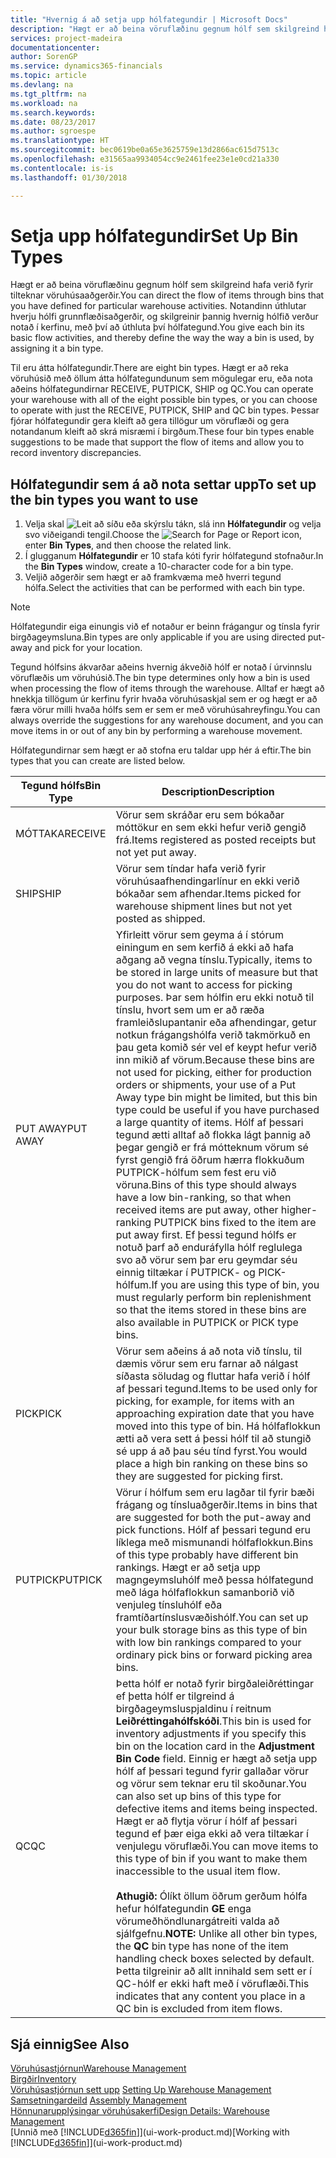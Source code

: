 ```yaml
---
title: "Hvernig á að setja upp hólfategundir | Microsoft Docs"
description: "Hægt er að beina vöruflæðinu gegnum hólf sem skilgreind hafa verið fyrir tilteknar vöruhúsaaðgerðir. Notandinn úthlutar hverju hólfi grunnflæðisaðgerðir, og skilgreinir þannig hvernig hólfið verður notað í kerfinu, með því að úthluta því hólfategund."
services: project-madeira
documentationcenter: 
author: SorenGP
ms.service: dynamics365-financials
ms.topic: article
ms.devlang: na
ms.tgt_pltfrm: na
ms.workload: na
ms.search.keywords: 
ms.date: 08/23/2017
ms.author: sgroespe
ms.translationtype: HT
ms.sourcegitcommit: bec0619be0a65e3625759e13d2866ac615d7513c
ms.openlocfilehash: e31565aa9934054cc9e2461fee23e1e0cd21a330
ms.contentlocale: is-is
ms.lasthandoff: 01/30/2018

---
```

# <a name="set-up-bin-types"></a><span data-ttu-id="c68d3-104">Setja upp hólfategundir</span><span class="sxs-lookup"><span data-stu-id="c68d3-104">Set Up Bin Types</span></span>
<span data-ttu-id="c68d3-105">Hægt er að beina vöruflæðinu gegnum hólf sem skilgreind hafa verið fyrir tilteknar vöruhúsaaðgerðir.</span><span class="sxs-lookup"><span data-stu-id="c68d3-105">You can direct the flow of items through bins that you have defined for particular warehouse activities.</span></span> <span data-ttu-id="c68d3-106">Notandinn úthlutar hverju hólfi grunnflæðisaðgerðir, og skilgreinir þannig hvernig hólfið verður notað í kerfinu, með því að úthluta því hólfategund.</span><span class="sxs-lookup"><span data-stu-id="c68d3-106">You give each bin its basic flow activities, and thereby define the way the way a bin is used, by assigning it a bin type.</span></span>  

<span data-ttu-id="c68d3-107">Til eru átta hólfategundir.</span><span class="sxs-lookup"><span data-stu-id="c68d3-107">There are eight bin types.</span></span> <span data-ttu-id="c68d3-108">Hægt er að reka vöruhúsið með öllum átta hólfategundunum sem mögulegar eru, eða nota aðeins hólfategundirnar RECEIVE, PUTPICK, SHIP og QC.</span><span class="sxs-lookup"><span data-stu-id="c68d3-108">You can operate your warehouse with all of the eight possible bin types, or you can choose to operate with just the RECEIVE, PUTPICK, SHIP and QC bin types.</span></span> <span data-ttu-id="c68d3-109">Þessar fjórar hólfategundir gera kleift að gera tillögur um vöruflæði og gera notandanum kleift að skrá misræmi í birgðum.</span><span class="sxs-lookup"><span data-stu-id="c68d3-109">These four bin types enable suggestions to be made that support the flow of items and allow you to record inventory discrepancies.</span></span>  

## <a name="to-set-up-the-bin-types-you-want-to-use"></a><span data-ttu-id="c68d3-110">Hólfategundir sem á að nota settar upp</span><span class="sxs-lookup"><span data-stu-id="c68d3-110">To set up the bin types you want to use</span></span>  
1.  <span data-ttu-id="c68d3-111">Velja skal ![Leit að síðu eða skýrslu](media/ui-search/search_small.png "Leit að síðu eða skýrslu táknið") tákn, slá inn **Hólfategundir** og velja svo viðeigandi tengil.</span><span class="sxs-lookup"><span data-stu-id="c68d3-111">Choose the ![Search for Page or Report](media/ui-search/search_small.png "Search for Page or Report icon") icon, enter **Bin Types**, and then choose the related link.</span></span>  
2.  <span data-ttu-id="c68d3-112">Í glugganum **Hólfategundir** er 10 stafa kóti fyrir hólfategund stofnaður.</span><span class="sxs-lookup"><span data-stu-id="c68d3-112">In the **Bin Types** window, create a 10-character code for a bin type.</span></span>  
3.  <span data-ttu-id="c68d3-113">Veljið aðgerðir sem hægt er að framkvæma með hverri tegund hólfa.</span><span class="sxs-lookup"><span data-stu-id="c68d3-113">Select the activities that can be performed with each bin type.</span></span>  

> [!NOTE]  
>  <span data-ttu-id="c68d3-114">Hólfategundir eiga einungis við ef notaður er beinn frágangur og tínsla fyrir birgðageymsluna.</span><span class="sxs-lookup"><span data-stu-id="c68d3-114">Bin types are only applicable if you are using directed put-away and pick for your location.</span></span>  

<span data-ttu-id="c68d3-115">Tegund hólfsins ákvarðar aðeins hvernig ákveðið hólf er notað í úrvinnslu vöruflæðis um vöruhúsið.</span><span class="sxs-lookup"><span data-stu-id="c68d3-115">The bin type determines only how a bin is used when processing the flow of items through the warehouse.</span></span> <span data-ttu-id="c68d3-116">Alltaf er hægt að hnekkja tillögum úr kerfinu fyrir hvaða vöruhúsaskjal sem er og hægt er að færa vörur milli hvaða hólfs sem er sem er með vöruhúsahreyfingu.</span><span class="sxs-lookup"><span data-stu-id="c68d3-116">You can always override the suggestions for any warehouse document, and you can move items in or out of any bin by performing a warehouse movement.</span></span>  

<span data-ttu-id="c68d3-117">Hólfategundirnar sem hægt er að stofna eru taldar upp hér á eftir.</span><span class="sxs-lookup"><span data-stu-id="c68d3-117">The bin types that you can create are listed below.</span></span>  

|<span data-ttu-id="c68d3-118">Tegund hólfs</span><span class="sxs-lookup"><span data-stu-id="c68d3-118">Bin Type</span></span>|<span data-ttu-id="c68d3-119">Description</span><span class="sxs-lookup"><span data-stu-id="c68d3-119">Description</span></span>|  
|------------------|---------------------------------------|  
|<span data-ttu-id="c68d3-120">MÓTTAKA</span><span class="sxs-lookup"><span data-stu-id="c68d3-120">RECEIVE</span></span>|<span data-ttu-id="c68d3-121">Vörur sem skráðar eru sem bókaðar móttökur en sem ekki hefur verið gengið frá.</span><span class="sxs-lookup"><span data-stu-id="c68d3-121">Items registered as posted receipts but not yet put away.</span></span>|  
|<span data-ttu-id="c68d3-122">SHIP</span><span class="sxs-lookup"><span data-stu-id="c68d3-122">SHIP</span></span>|<span data-ttu-id="c68d3-123">Vörur sem tíndar hafa verið fyrir vöruhúsaafhendingarlínur en ekki verið bókaðar sem afhendar.</span><span class="sxs-lookup"><span data-stu-id="c68d3-123">Items picked for warehouse shipment lines but not yet posted as shipped.</span></span>|  
|<span data-ttu-id="c68d3-124">PUT AWAY</span><span class="sxs-lookup"><span data-stu-id="c68d3-124">PUT AWAY</span></span>|<span data-ttu-id="c68d3-125">Yfirleitt vörur sem geyma á í stórum einingum en sem kerfið á ekki að hafa aðgang að vegna tínslu.</span><span class="sxs-lookup"><span data-stu-id="c68d3-125">Typically, items to be stored in large units of measure but that you do not want to access for picking purposes.</span></span> <span data-ttu-id="c68d3-126">Þar sem hólfin eru ekki notuð til tínslu, hvort sem um er að ræða framleiðslupantanir eða afhendingar, getur notkun frágangshólfa verið takmörkuð en þau geta komið sér vel ef keypt hefur verið inn mikið af vörum.</span><span class="sxs-lookup"><span data-stu-id="c68d3-126">Because these bins are not used for picking, either for production orders or shipments, your use of a Put Away type bin might be limited, but this bin type could be useful if you have purchased a large quantity of items.</span></span> <span data-ttu-id="c68d3-127">Hólf af þessari tegund ætti alltaf að flokka lágt þannig að þegar gengið er frá mótteknum vörum sé fyrst gengið frá öðrum hærra flokkuðum PUTPICK-hólfum sem fest eru við vöruna.</span><span class="sxs-lookup"><span data-stu-id="c68d3-127">Bins of this type should always have a low bin-ranking, so that when received items are put away, other higher-ranking PUTPICK bins fixed to the item are put away first.</span></span> <span data-ttu-id="c68d3-128">Ef þessi tegund hólfs er notuð þarf að enduráfylla hólf reglulega svo að vörur sem þar eru geymdar séu einnig tiltækar í PUTPICK- og PICK-hólfum.</span><span class="sxs-lookup"><span data-stu-id="c68d3-128">If you are using this type of bin, you must regularly perform bin replenishment so that the items stored in these bins are also available in PUTPICK or PICK type bins.</span></span>|  
|<span data-ttu-id="c68d3-129">PICK</span><span class="sxs-lookup"><span data-stu-id="c68d3-129">PICK</span></span>|<span data-ttu-id="c68d3-130">Vörur sem aðeins á að nota við tínslu, til dæmis vörur sem eru farnar að nálgast síðasta söludag og fluttar hafa verið í hólf af þessari tegund.</span><span class="sxs-lookup"><span data-stu-id="c68d3-130">Items to be used only for picking, for example, for items with an approaching expiration date that you have moved into this type of bin.</span></span> <span data-ttu-id="c68d3-131">Há hólfaflokkun ætti að vera sett á þessi hólf til að stungið sé upp á að þau séu tínd fyrst.</span><span class="sxs-lookup"><span data-stu-id="c68d3-131">You would place a high bin ranking on these bins so they are suggested for picking first.</span></span>|  
|<span data-ttu-id="c68d3-132">PUTPICK</span><span class="sxs-lookup"><span data-stu-id="c68d3-132">PUTPICK</span></span>|<span data-ttu-id="c68d3-133">Vörur í hólfum sem eru lagðar til fyrir bæði frágang og tínsluaðgerðir.</span><span class="sxs-lookup"><span data-stu-id="c68d3-133">Items in bins that are suggested for both the put-away and pick functions.</span></span> <span data-ttu-id="c68d3-134">Hólf af þessari tegund eru líklega með mismunandi hólfaflokkun.</span><span class="sxs-lookup"><span data-stu-id="c68d3-134">Bins of this type probably have different bin rankings.</span></span> <span data-ttu-id="c68d3-135">Hægt er að setja upp magngeymsluhólf með þessa hólfategund með lága hólfaflokkun samanborið við venjuleg tínsluhólf eða framtíðartínslusvæðishólf.</span><span class="sxs-lookup"><span data-stu-id="c68d3-135">You can set up your bulk storage bins as this type of bin with low bin rankings compared to your ordinary pick bins or forward picking area bins.</span></span>|  
|<span data-ttu-id="c68d3-136">QC</span><span class="sxs-lookup"><span data-stu-id="c68d3-136">QC</span></span>|<span data-ttu-id="c68d3-137">Þetta hólf er notað fyrir birgðaleiðréttingar ef þetta hólf er tilgreind á birgðageymsluspjaldinu í reitnum **Leiðréttingahólfskóði**.</span><span class="sxs-lookup"><span data-stu-id="c68d3-137">This bin is used for inventory adjustments if you specify this bin on the location card in the **Adjustment Bin Code** field.</span></span> <span data-ttu-id="c68d3-138">Einnig er hægt að setja upp hólf af þessari tegund fyrir gallaðar vörur og vörur sem teknar eru til skoðunar.</span><span class="sxs-lookup"><span data-stu-id="c68d3-138">You can also set up bins of this type for defective items and items being inspected.</span></span> <span data-ttu-id="c68d3-139">Hægt er að flytja vörur í hólf af þessari tegund ef þær eiga ekki að vera tiltækar í venjulegu vöruflæði.</span><span class="sxs-lookup"><span data-stu-id="c68d3-139">You can move items to this type of bin if you want to make them inaccessible to the usual item flow.</span></span><br /><br /> <span data-ttu-id="c68d3-140">**Athugið:** Ólíkt öllum öðrum gerðum hólfa hefur hólfategundin **GE** enga vörumeðhöndlunargátreiti valda að sjálfgefnu.</span><span class="sxs-lookup"><span data-stu-id="c68d3-140">**NOTE:** Unlike all other bin types, the **QC** bin type has none of the item handling check boxes selected by default.</span></span> <span data-ttu-id="c68d3-141">Þetta tilgreinir að allt innihald sem sett er í QC-hólf er ekki haft með í vöruflæði.</span><span class="sxs-lookup"><span data-stu-id="c68d3-141">This indicates that any content you place in a QC bin is excluded from item flows.</span></span>|  

## <a name="see-also"></a><span data-ttu-id="c68d3-142">Sjá einnig</span><span class="sxs-lookup"><span data-stu-id="c68d3-142">See Also</span></span>
[<span data-ttu-id="c68d3-143">Vöruhúsastjórnun</span><span class="sxs-lookup"><span data-stu-id="c68d3-143">Warehouse Management</span></span>](warehouse-manage-warehouse.md)  
[<span data-ttu-id="c68d3-144">Birgðir</span><span class="sxs-lookup"><span data-stu-id="c68d3-144">Inventory</span></span>](inventory-manage-inventory.md)  
<span data-ttu-id="c68d3-145">[Vöruhúsastjórnun sett upp](warehouse-setup-warehouse.md)   </span><span class="sxs-lookup"><span data-stu-id="c68d3-145">[Setting Up Warehouse Management](warehouse-setup-warehouse.md)   </span></span>  
<span data-ttu-id="c68d3-146">[Samsetningardeild](assembly-assemble-items.md)  </span><span class="sxs-lookup"><span data-stu-id="c68d3-146">[Assembly Management](assembly-assemble-items.md)  </span></span>  
[<span data-ttu-id="c68d3-147">Hönnunarupplýsingar vöruhúsakerfi</span><span class="sxs-lookup"><span data-stu-id="c68d3-147">Design Details: Warehouse Management</span></span>](design-details-warehouse-management.md)  
<span data-ttu-id="c68d3-148">[Unnið með [!INCLUDE[d365fin](includes/d365fin_md.md)]](ui-work-product.md)</span><span class="sxs-lookup"><span data-stu-id="c68d3-148">[Working with [!INCLUDE[d365fin](includes/d365fin_md.md)]](ui-work-product.md)</span></span>

